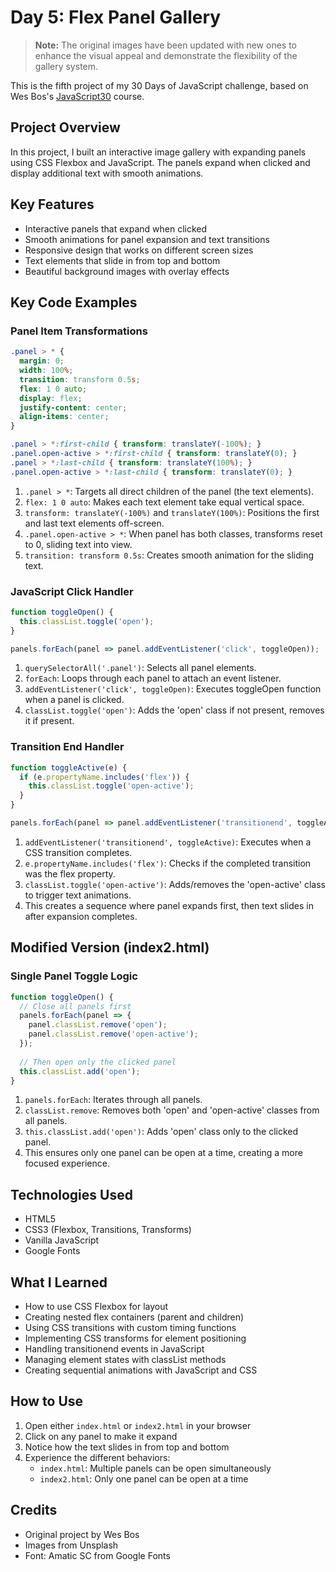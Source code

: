 # Day 5: Flex Panel Gallery

> **Note:** The original images have been updated with new ones to enhance the visual appeal and demonstrate the flexibility of the gallery system.

This is the fifth project of my 30 Days of JavaScript challenge, based on Wes Bos's [JavaScript30](https://javascript30.com/) course.

## Project Overview

In this project, I built an interactive image gallery with expanding panels using CSS Flexbox and JavaScript. The panels expand when clicked and display additional text with smooth animations.

## Key Features

- Interactive panels that expand when clicked
- Smooth animations for panel expansion and text transitions
- Responsive design that works on different screen sizes
- Text elements that slide in from top and bottom
- Beautiful background images with overlay effects

## Key Code Examples

### Panel Item Transformations
```css
.panel > * {
  margin: 0;
  width: 100%;
  transition: transform 0.5s;
  flex: 1 0 auto;
  display: flex;
  justify-content: center;
  align-items: center;
}

.panel > *:first-child { transform: translateY(-100%); }
.panel.open-active > *:first-child { transform: translateY(0); }
.panel > *:last-child { transform: translateY(100%); }
.panel.open-active > *:last-child { transform: translateY(0); }
```

1. `.panel > *`: Targets all direct children of the panel (the text elements).
2. `flex: 1 0 auto`: Makes each text element take equal vertical space.
3. `transform: translateY(-100%)` and `translateY(100%)`: Positions the first and last text elements off-screen.
4. `.panel.open-active > *`: When panel has both classes, transforms reset to 0, sliding text into view.
5. `transition: transform 0.5s`: Creates smooth animation for the sliding text.

### JavaScript Click Handler
```javascript
function toggleOpen() {
  this.classList.toggle('open');
}

panels.forEach(panel => panel.addEventListener('click', toggleOpen));
```

1. `querySelectorAll('.panel')`: Selects all panel elements.
2. `forEach`: Loops through each panel to attach an event listener.
3. `addEventListener('click', toggleOpen)`: Executes toggleOpen function when a panel is clicked.
4. `classList.toggle('open')`: Adds the 'open' class if not present, removes it if present.

### Transition End Handler
```javascript
function toggleActive(e) {
  if (e.propertyName.includes('flex')) {
    this.classList.toggle('open-active');
  }
}

panels.forEach(panel => panel.addEventListener('transitionend', toggleActive));
```

1. `addEventListener('transitionend', toggleActive)`: Executes when a CSS transition completes.
2. `e.propertyName.includes('flex')`: Checks if the completed transition was the flex property.
3. `classList.toggle('open-active')`: Adds/removes the 'open-active' class to trigger text animations.
4. This creates a sequence where panel expands first, then text slides in after expansion completes.

## Modified Version (index2.html)

### Single Panel Toggle Logic
```javascript
function toggleOpen() {
  // Close all panels first
  panels.forEach(panel => {
    panel.classList.remove('open');
    panel.classList.remove('open-active');
  });
  
  // Then open only the clicked panel
  this.classList.add('open');
}
```

1. `panels.forEach`: Iterates through all panels.
2. `classList.remove`: Removes both 'open' and 'open-active' classes from all panels.
3. `this.classList.add('open')`: Adds 'open' class only to the clicked panel.
4. This ensures only one panel can be open at a time, creating a more focused experience.

## Technologies Used
- HTML5
- CSS3 (Flexbox, Transitions, Transforms)
- Vanilla JavaScript
- Google Fonts

## What I Learned
- How to use CSS Flexbox for layout
- Creating nested flex containers (parent and children)
- Using CSS transitions with custom timing functions
- Implementing CSS transforms for element positioning
- Handling transitionend events in JavaScript
- Managing element states with classList methods
- Creating sequential animations with JavaScript and CSS

## How to Use
1. Open either `index.html` or `index2.html` in your browser
2. Click on any panel to make it expand
3. Notice how the text slides in from top and bottom
4. Experience the different behaviors:
   - `index.html`: Multiple panels can be open simultaneously
   - `index2.html`: Only one panel can be open at a time

## Credits
- Original project by Wes Bos
- Images from Unsplash
- Font: Amatic SC from Google Fonts 